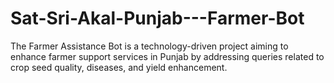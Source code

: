 # Sat-Sri-Akal-Punjab---Farmer-Bot
The Farmer Assistance Bot is a technology-driven project aiming to enhance farmer support services in Punjab by addressing queries related to crop seed quality, diseases, and yield enhancement.
